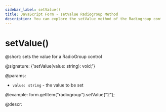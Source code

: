 ```yaml
---
sidebar_label: setValue()
title: JavaScript Form - setValue Radiogroup Method 
description: You can explore the setValue method of the Radiogroup control of Form in the documentation of the DHTMLX JavaScript UI library. Browse developer guides and API reference, try out code examples and live demos, and download a free 30-day evaluation version of DHTMLX Suite 7.
---
```


# setValue()

@short: sets the value for a RadioGroup control

@signature: {'setValue(value: string): void;'}

@params:
- `value: string` - the value to be set  

@example:
form.getItem("radiogroup").setValue("2");

@descr:
